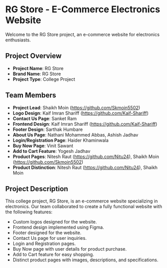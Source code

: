 # RG Store - E-Commerce Electronics Website

Welcome to the RG Store project, an e-commerce website for electronics enthusiasts.

## Project Overview

- **Project Name**: RG Store
- **Brand Name**: RG Store
- **Project Type**: College Project

## Team Members

- **Project Lead**: Shaikh Moin (https://github.com/Skmoin5502)
- **Logo Design**: Kaif Imran Shariff (https://github.com/Kaif-Shariff)
- **Contact Us Page**: Sanket Ram
- **Frontend Design**: Kaif Imran Shariff (https://github.com/Kaif-Shariff)
- **Footer Design**: Sarthak Humbare
- **About Us Page**: Nathani Mohammed Abbas, Ashish Jadhav
- **Login/Registration Page**: Haider Khaminwala
- **Buy Now Page**: Vinit Sawant
- **Add to Cart Feature**: Yogesh Jadhav
- **Product Pages**: Nitesh Raut (https://github.com/Nitu24), Shaikh Moin (https://github.com/Skmoin5502)
- **Product Distinction**: Nitesh Raut (https://github.com/Nitu24), Shaikh Moin

## Project Description

This college project, RG Store, is an e-commerce website specializing in electronics. Our team collaborated to create a fully functional website with the following features:

- Custom logos designed for the website.
- Frontend design implemented using Figma.
- Footer designed for the website.
- Contact Us page for user inquiries.
- Login and Registration pages.
- Buy Now page with user details for product purchase.
- Add to Cart feature for easy shopping.
- Distinct product pages with images, descriptions, and specifications.
